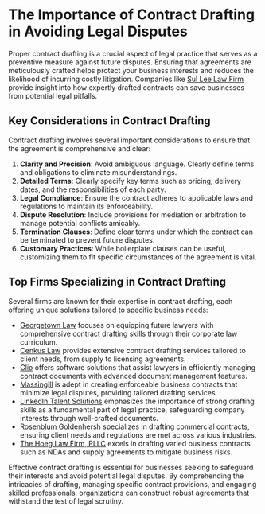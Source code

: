 # The Importance of Contract Drafting in Avoiding Legal Disputes

Proper contract drafting is a crucial aspect of legal practice that serves as a preventive measure against future disputes. Ensuring that agreements are meticulously crafted helps protect your business interests and reduces the likelihood of incurring costly litigation. Companies like [Sul Lee Law Firm](/dir/sul_lee_law_firm) provide insight into how expertly drafted contracts can save businesses from potential legal pitfalls.

## Key Considerations in Contract Drafting

Contract drafting involves several important considerations to ensure that the agreement is comprehensive and clear:

1. **Clarity and Precision**: Avoid ambiguous language. Clearly define terms and obligations to eliminate misunderstandings.
2. **Detailed Terms**: Clearly specify key terms such as pricing, delivery dates, and the responsibilities of each party.
3. **Legal Compliance**: Ensure the contract adheres to applicable laws and regulations to maintain its enforceability.
4. **Dispute Resolution**: Include provisions for mediation or arbitration to manage potential conflicts amicably.
5. **Termination Clauses**: Define clear terms under which the contract can be terminated to prevent future disputes.
6. **Customary Practices**: While boilerplate clauses can be useful, customizing them to fit specific circumstances of the agreement is vital.

## Top Firms Specializing in Contract Drafting

Several firms are known for their expertise in contract drafting, each offering unique solutions tailored to specific business needs:

- [Georgetown Law](/dir/georgetown_law) focuses on equipping future lawyers with comprehensive contract drafting skills through their corporate law curriculum.
- [Cenkus Law](/dir/cenkus_law) provides extensive contract drafting services tailored to client needs, from supply to licensing agreements.
- [Clio](/dir/clio) offers software solutions that assist lawyers in efficiently managing contract documents with advanced document management features.
- [Massingill](/dir/massingill) is adept in creating enforceable business contracts that minimize legal disputes, providing tailored drafting services.
- [LinkedIn Talent Solutions](/dir/linkedin_talent_solutions) emphasizes the importance of strong drafting skills as a fundamental part of legal practice, safeguarding company interests through well-crafted documents.
- [Rosenblum Goldenhersh](/dir/rosenblum_goldenhersh) specializes in drafting commercial contracts, ensuring client needs and regulations are met across various industries.
- [The Hoeg Law Firm, PLLC](/dir/the_hoeg_law_firm_pllc) excels in drafting varied business contracts such as NDAs and supply agreements to mitigate business risks.

Effective contract drafting is essential for businesses seeking to safeguard their interests and avoid potential legal disputes. By comprehending the intricacies of drafting, managing specific contract provisions, and engaging skilled professionals, organizations can construct robust agreements that withstand the test of legal scrutiny.